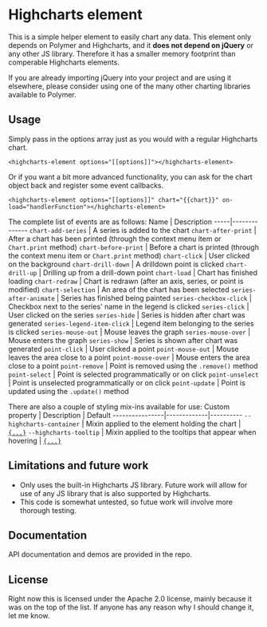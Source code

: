 # Highcharts element #

This is a simple helper element to easily chart any data. This element only depends on Polymer and Highcharts, and it **does not depend on jQuery** or any other JS library. Therefore it has a smaller memory footprint than comperable Highcharts elements.

If you are already importing jQuery into your project and are using it elsewhere, please consider using one of the many other charting libraries available to Polymer.

## Usage ##

Simply pass in the options array just as you would with a regular Highcharts chart.

    <highcharts-element options="[[options]]"></highcharts-element>

Or if you want a bit more advanced functionality, you can ask for the chart object back and register some event callbacks.

    <highcharts-element options="[[options]]" chart="{{chart}}" on-load="handlerFunction"></highcharts-element>

The complete list of events are as follows:
Name | Description
-----|--------------
`chart-add-series` | A series is added to the chart
`chart-after-print` | After a chart has been printed (through the context menu item or `Chart.print` method)
`chart-before-print` | Before a chart is printed (through the context menu item or `Chart.print` method)
`chart-click` | User clicked on the background
`chart-drill-down` | A drilldown point is clicked
`chart-drill-up` | Drilling up from a drill-down point
`chart-load` | Chart has finished loading
`chart-redraw` | Chart is redrawn (after an axis, series, or point is modified)
`chart-selection` | An area of the chart has been selected
`series-after-animate` | Series has finished being painted
`series-checkbox-click` | Checkbox next to the series' name in the legend is clicked
`series-click` | User clicked on the series
`series-hide` | Series is hidden after chart was generated
`series-legend-item-click` | Legend item belonging to the series is clicked
`series-mouse-out` | Mouse leaves the graph
`series-mouse-over` | Mouse enters the graph
`series-show` | Series is shown after chart was generated
`point-click` | User clicked a point
`point-mouse-out` | Mouse leaves the area close to a point
`point-mouse-over` | Mouse enters the area close to a point
`point-remove` | Point is removed using the `.remove()` method
`point-select` | Point is selected programmatically or on click
`point-unselect` | Point is unselected programmatically or on click
`point-update` | Point is updated using the `.update()` method

There are also a couple of styling mix-ins available for use:
Custom property | Description | Default
----------------|-------------|----------
`--highcharts-container` | Mixin applied to the element holding the chart | [`{...}`](http://api.highcharts.com/highcharts#chart.style)
`--highcharts-tooltip` | Mixin applied to the tooltips that appear when hovering | [`{...}`](http://api.highcharts.com/highcharts#tooltip.style)

## Limitations and future work ##

* Only uses the built-in Highcharts JS library. Future work will allow for use of any JS library that is also supported by Highcharts.
* This code is somewhat untested, so futue work will involve more thorough testing.

## Documentation ##

API documentation and demos are provided in the repo.

## License ##

Right now this is licensed under the Apache 2.0 license, mainly because it was on the top of the list. If anyone has any reason why I should change it, let me know.
